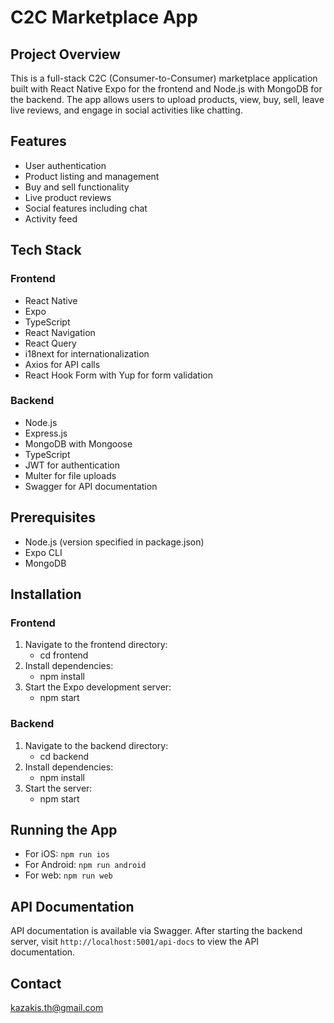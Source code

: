 # C2C Marketplace App

## Project Overview

This is a full-stack C2C (Consumer-to-Consumer) marketplace application built with React Native Expo for the frontend and Node.js with MongoDB for the backend. The app allows users to upload products, view, buy, sell, leave live reviews, and engage in social activities like chatting.

## Features

- User authentication
- Product listing and management
- Buy and sell functionality
- Live product reviews
- Social features including chat
- Activity feed

## Tech Stack

### Frontend

- React Native
- Expo
- TypeScript
- React Navigation
- React Query
- i18next for internationalization
- Axios for API calls
- React Hook Form with Yup for form validation

### Backend

- Node.js
- Express.js
- MongoDB with Mongoose
- TypeScript
- JWT for authentication
- Multer for file uploads
- Swagger for API documentation

## Prerequisites

- Node.js (version specified in package.json)
- Expo CLI
- MongoDB

## Installation

### Frontend

1. Navigate to the frontend directory:
   - cd frontend
2. Install dependencies:
   - npm install
3. Start the Expo development server:
   - npm start

### Backend

1. Navigate to the backend directory:
   - cd backend
2. Install dependencies:
   - npm install
3. Start the server:
   - npm start

## Running the App

- For iOS: `npm run ios`
- For Android: `npm run android`
- For web: `npm run web`

## API Documentation

API documentation is available via Swagger. After starting the backend server, visit `http://localhost:5001/api-docs` to view the API documentation.

## Contact

kazakis.th@gmail.com
